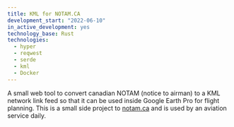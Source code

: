 ```yaml
---
title: KML for NOTAM.CA
development_start: "2022-06-10"
in_active_development: yes
technology_base: Rust
technologies:
  - hyper
  - reqwest
  - serde
  - kml
  - Docker
---
```


A small web tool to convert canadian NOTAM (notice to airman) to a KML network
link feed so that it can be used inside Google Earth Pro for flight planning.
This is a small side project to [notam.ca](https://notam.ca) and is used by
an aviation service daily.
